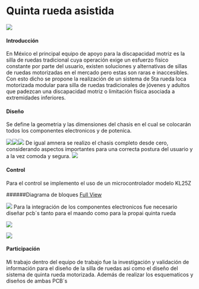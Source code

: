 # Quinta rueda asistida
![](https://lh3.googleusercontent.com/-WR2BezGLMp94DgMkcCmKsU30W_ck1JcWWolZkqBYSh_N3iqRphlqYXLHgjOe3FAeBjeQA=s112)

#### Introducción
En México el principal equipo de apoyo para la discapacidad motriz es la silla de ruedas tradicional cuya operación exige un esfuerzo físico constante por parte del usuario, existen soluciones y alternativas de sillas de ruedas motorizadas en el mercado pero estas son raras e inaccesibles.
Con esto dicho se propone la realización de un sistema de 5ta rueda loca motorizada modular para silla de ruedas tradicionales de  jóvenes y adultos que padezcan una discapacidad motriz o limitación física asociada a extremidades inferiores.

#### Diseño
Se define la geometria y las dimensiones del chasis en el cual se colocarán todos los componentes electronicos y de potenica.

![](https://lh3.googleusercontent.com/-CCM8gjujV-aNEND87mmsA6_ybY2yNF6vKEU6tq96mbKXEVDtJCFbpU9Fxt5Ipl1dJhAGFU=s145)![](https://lh3.googleusercontent.com/sCcgOwGCqt7WAa2vzehuJgZbzYEUiiCNRTrDpb8K0pXyOCHe49I-bDCxiHlmWyUrEPCMMw=s155)![](https://lh3.googleusercontent.com/7SN0hcUIYLWqlrIVHsPI7Au02KqQWXvxAR8jfalhEGQbXBDAaP5O7-GJSXhL19rnyGptqA=s170)
De igual amnera se realizo el chasis completo desde cero, considerando aspectos importantes para una correcta postura del usuario y a la vez comoda  y segura.
![](https://lh3.googleusercontent.com/7Ab-C2ODb1v8tKaTzaA6-_Td8vrdb3rCb7tBJXyG5TgZFO2LEAFotI316XdIs3ncHmk2=s92) 

#### Control
Para el control se implemento el uso de un microcontrolador  modelo KL25Z

######Diagrama de bloques [Full View](https://drive.google.com/file/d/1XmbTj-4Q8WG8gTDqQJuQ3ZeK-fzQNAIc/view?usp=sharing)

 ![](https://lh3.googleusercontent.com/ec0O7gM18H_1UVOEspQ9GCc1IagcoDGFeg2_VNUyn6zV4LlqqFaJE6oPaAlGC3_RnPb2Ag=s91)
Para la integración de los componentes electronicos fue necesario diseñar pcb´s tanto para el maando como para la propai quinta rueda

 ![](https://lh3.googleusercontent.com/qlOWDb57AYcdTqw39TZZh7mz3YCpGad2Bv8nzvgq-Kqkh2MBTfWQS7JNNzNHjz4sZpap9w=s119)
 
 ![](https://lh3.googleusercontent.com/yls3hOHqrWtAZhOxqeeQPJ3LK74PhRYQGgt7DT3IQ4gn1ljGeQVK2jBTVCsfsDFE9UfX=s128)

#### Participación
Mi trabajo dentro del equipo de trabajo fue la investigación y validación de información para el diseño de la silla de ruedas asi como el diseño del sistema de quinta rueda motorizada. Además de realizar los esquematicos y diseños de ambas PCB´s
